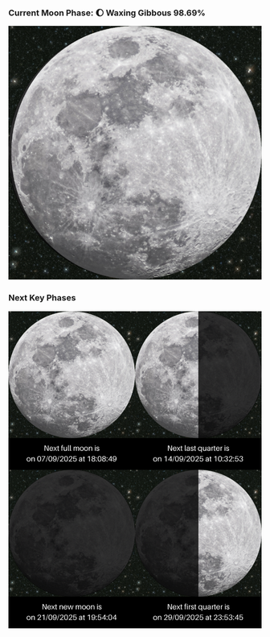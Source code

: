 ### Current Moon Phase: 🌔 Waxing Gibbous 98.69%
![Moon Phase](moonphase.png)
### Next Key Phases
![Gallery](gallery.png)